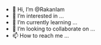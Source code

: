 - 👋 Hi, I’m @RakanIam
- 👀 I’m interested in ...
- 🌱 I’m currently learning ...
- 💞️ I’m looking to collaborate on ...
- 📫 How to reach me ...

<!---
RakanIam/RakanIam is a ✨ special ✨ repository because its `README.md` (this file) appears on your GitHub profile.
You can click the Preview link to take a look at your changes.
--->
